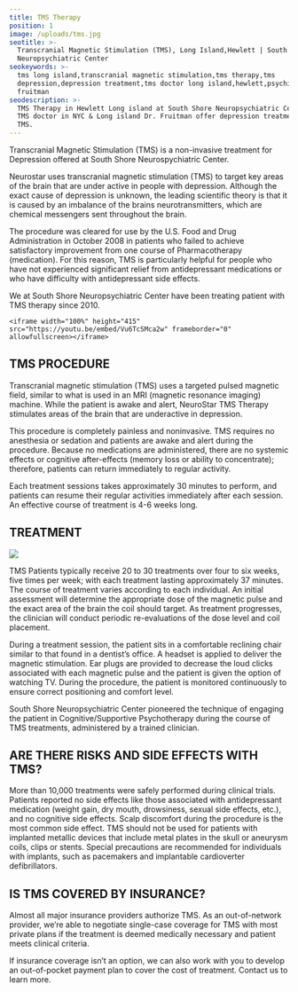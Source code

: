 ```yaml
---
title: TMS Therapy
position: 1
image: /uploads/tms.jpg
seotitle: >-
  Transcranial Magnetic Stimulation (TMS), Long Island,Hewlett | South Shore
  Neuropsychiatric Center
seokeywords: >-
  tms long island,transcranial magnetic stimulation,tms therapy,tms
  depression,depression treatment,tms doctor long island,hewlett,psychiatrist,dr
  fruitman
seodescription: >-
  TMS Therapy in Hewlett Long island at South Shore Neuropsychiatric Center. Top
  TMS doctor in NYC & Long island Dr. Fruitman offer depression treatment with
  TMS.
---
```

Transcranial Magnetic Stimulation (TMS) is a non-invasive treatment for Depression offered at South Shore Neurospychiatric Center.

Neurostar uses transcranial magnetic stimulation (TMS) to target key areas of the brain that are under active in people with depression. Although the exact cause of depression is unknown, the leading scientific theory is that it is caused by an imbalance of the brains neurotransmitters, which are chemical messengers sent throughout the brain. 

The procedure was cleared for use by the U.S. Food and Drug Administration in October 2008 in patients who failed to achieve satisfactory improvement from one course of Pharmacotherapy (medication). For this reason, TMS is particularly helpful for people who have not experienced significant relief from antidepressant medications or who have difficulty with antidepressant side effects.

We at South Shore Neuropsychiatric Center have been treating patient with TMS therapy since 2010.

`<iframe width="100%" height="415" src="https://youtu.be/embed/Vu6TcSMca2w" frameborder="0"  allowfullscreen></iframe>`

## TMS PROCEDURE

Transcranial magnetic stimulation (TMS) uses a targeted pulsed magnetic field, similar to what is used in an MRI (magnetic resonance imaging) machine. While the patient is awake and alert, NeuroStar TMS Therapy stimulates areas of the brain that are underactive in depression.

This procedure is completely painless and noninvasive. TMS requires no anesthesia or sedation and patients are awake and alert during the procedure. Because no medications are administered, there are no systemic effects or cognitive after-effects (memory loss or ability to concentrate); therefore, patients can return immediately to regular activity.

Each treatment sessions takes approximately 30 minutes to perform, and patients can resume their regular activities immediately after each session. An effective course of treatment is 4-6 weeks long.

## TREATMENT

![](/uploads/innovative-depression-treatment-tms.jpg)

TMS Patients typically receive 20 to 30 treatments over four to six weeks, five times per week; with each treatment lasting approximately 37 minutes. The course of treatment varies according to each individual. An initial assessment will determine the appropriate dose of the magnetic pulse and the exact area of the brain the coil should target. As treatment progresses, the clinician will conduct periodic re-evaluations of the dose level and coil placement.

During a treatment session, the patient sits in a comfortable reclining chair similar to that found in a dentist’s office. A headset is applied to deliver the magnetic stimulation. Ear plugs are provided to decrease the loud clicks associated with each magnetic pulse and the patient is given the option of watching TV. During the procedure, the patient is monitored continuously to ensure correct positioning and comfort level.

South Shore Neuropsychiatric Center pioneered the technique of engaging the patient in Cognitive/Supportive Psychotherapy during the course of TMS treatments, administered by a trained clinician.

## ARE THERE RISKS AND SIDE EFFECTS WITH TMS?

More than 10,000 treatments were safely performed during clinical trials. Patients reported no side effects like those associated with antidepressant medication (weight gain, dry mouth, drowsiness, sexual side effects, etc.), and no cognitive side effects. Scalp discomfort during the procedure is the most common side effect. TMS should not be used for patients with implanted metallic devices that include metal plates in the skull or aneurysm coils, clips or stents. Special precautions are recommended for individuals with implants, such as pacemakers and implantable cardioverter defibrillators.

## IS TMS COVERED BY INSURANCE?

Almost all major insurance providers authorize TMS. As an out-of-network provider, we’re able to negotiate single-case coverage for TMS with most private plans if the treatment is deemed medically necessary and patient meets clinical criteria. 

If insurance coverage isn’t an option, we can also work with you to develop an out-of-pocket payment plan to cover the cost of treatment. Contact us to learn more.
